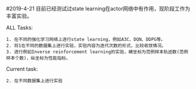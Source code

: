 #2019-4-21
目前已经测试过state learning在actor网络中有作用，现阶段工作为丰富实验。

ALL Tasks:

    1. 在不同的强化学习网络上进行state learning，例如A3C、DQN、DDPG等。
    2. 将1在不同的数据集上进行实验，实验内容为迭代次数的形式，比较收敛情况。
    3. 进行例如Inverse reinforcement learning的实验，横坐标为范例样本轨迹数(范例样本个数)，纵坐标为性能指标。
    
Current task:
    
    2. 在不同数据集上进行实验